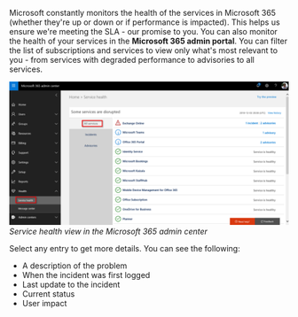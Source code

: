 Microsoft constantly monitors the health of the services in Microsoft 365 (whether they're up or down or if performance is impacted). This helps us ensure we're meeting the SLA - our promise to you. You can also monitor the health of your services in the **Microsoft 365 admin portal**. You can filter the list of subscriptions and services to view only what's most relevant to you - from services with degraded performance to advisories to all services.

![Service health view](../media/5-service-health-1.png)
*Service health view in the Microsoft 365 admin center*

Select any entry to get more details. You can see the following:
- A description of the problem
- When the incident was first logged
- Last update to the incident
- Current status
- User impact
